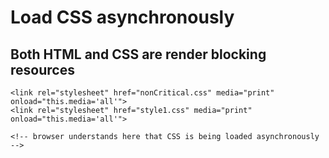 # Load CSS asynchronously

## Both HTML and CSS are render blocking resources

```
<link rel="stylesheet" href="nonCritical.css" media="print" onload="this.media='all'">
<link rel="stylesheet" href="style1.css" media="print" onload="this.media='all'">

<!-- browser understands here that CSS is being loaded asynchronously -->
```